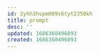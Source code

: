 ```yaml
---
id: 2yhh3hvpm089s6tyt2350kh
title: prompt
desc: ''
updated: 1686360496093
created: 1686360496093
---
```

